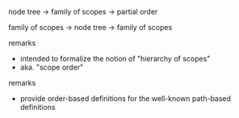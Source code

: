 
node tree
-> family of scopes
-> partial order

family of scopes
-> node tree
-> family of scopes

remarks
- intended to formalize the notion of "hierarchy of scopes"
- aka. "scope order"

remarks
- provide order-based definitions for the well-known
  path-based definitions
